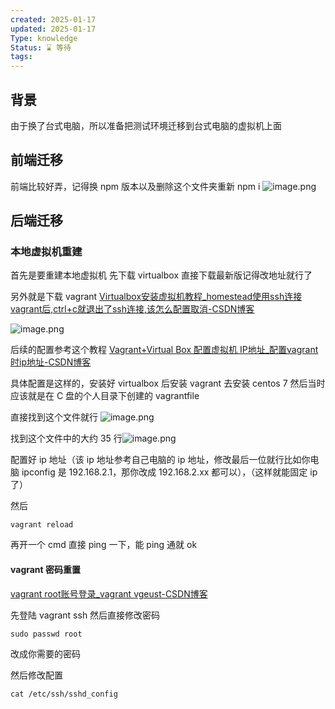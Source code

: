 ```yaml
---
created: 2025-01-17
updated: 2025-01-17
Type: knowledge
Status: ⌛️ 等待
tags:
---
```

## 背景
由于换了台式电脑，所以准备把测试环境迁移到台式电脑的虚拟机上面

## 前端迁移

前端比较好弄，记得换 npm 版本以及删除这个文件夹重新 npm i ![image.png](https://obsidian-pic-1317906728.cos.ap-nanjing.myqcloud.com/obsidian/20250117184315.png)


## 后端迁移

### 本地虚拟机重建
首先是要重建本地虚拟机
先下载 virtualbox 直接下载最新版记得改地址就行了

另外就是下载 vagrant [Virtualbox安装虚拟机教程\_homestead使用ssh连接vagrant后,ctrl+c就退出了ssh连接,该怎么配置取消-CSDN博客](https://blog.csdn.net/qq_44074697/article/details/118544758)

![image.png](https://obsidian-pic-1317906728.cos.ap-nanjing.myqcloud.com/obsidian/20250117192608.png)

后续的配置参考这个教程
[Vagrant+Virtual Box 配置虚拟机 IP地址\_配置vagrant时ip地址-CSDN博客](https://blog.csdn.net/itorly/article/details/121221086)

具体配置是这样的，安装好 virtualbox 后安装 vagrant 去安装 centos 7
然后当时应该就是在 C 盘的个人目录下创建的 vagrantfile

直接找到这个文件就行 ![image.png](https://obsidian-pic-1317906728.cos.ap-nanjing.myqcloud.com/obsidian/20250117200914.png)


找到这个文件中的大约 35 行![image.png](https://obsidian-pic-1317906728.cos.ap-nanjing.myqcloud.com/obsidian/20250117200942.png)

配置好 ip 地址（该 ip 地址参考自己电脑的 ip 地址，修改最后一位就行比如你电脑 ipconfig 是 192.168.2.1，那你改成 192.168.2.xx 都可以），（这样就能固定 ip 了）

然后
```shell
vagrant reload
```

再开一个 cmd 直接 ping 一下，能 ping 通就 ok

#### vagrant 密码重置
[vagrant root账号登录\_vagrant vgeust-CSDN博客](https://blog.csdn.net/cbcxvbfxgb/article/details/106868092)

先登陆 vagrant ssh
然后直接修改密码
```shell
sudo passwd root
```

改成你需要的密码

然后修改配置
```shell
cat /etc/ssh/sshd_config
```